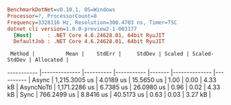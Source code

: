 ``` ini

BenchmarkDotNet=v0.10.1, OS=Windows
Processor=?, ProcessorCount=8
Frequency=3328116 Hz, Resolution=300.4703 ns, Timer=TSC
dotnet cli version=1.0.0-preview2-1-003177
  [Host]     : .NET Core 4.6.24628.01, 64bit RyuJIT
  DefaultJob : .NET Core 4.6.24628.01, 64bit RyuJIT


```
     Method |          Mean |    StdErr |     StdDev | Scaled | Scaled-StdDev | Allocated |
----------- |-------------- |---------- |----------- |------- |-------------- |---------- |
      Async | 1,215.3005 us | 4.0189 us | 15.5650 us |   1.00 |          0.00 |   4.33 kB |
 AsyncNoTtl | 1,171.2286 us | 6.7385 us | 26.0980 us |   0.96 |          0.02 |   4.33 kB |
       Sync |   766.2499 us | 8.8416 us | 40.5173 us |   0.63 |          0.03 |   3.27 kB |
